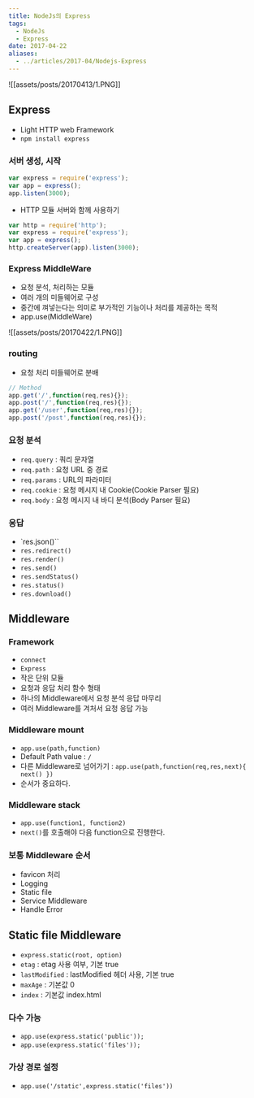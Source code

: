 ```yaml
---
title: NodeJs의 Express
tags:
  - NodeJs
  - Express
date: 2017-04-22
aliases: 
  - ../articles/2017-04/Nodejs-Express
---
```


![[assets/posts/20170413/1.PNG]]

## Express
- Light HTTP web Framework
- `npm install express`

### 서버 생성, 시작

``` javascript
var express = require('express');
var app = express();
app.listen(3000);
```

- HTTP 모듈 서버와 함께 사용하기

``` javascript
var http = require('http');
var express = require('express');
var app = express();
http.createServer(app).listen(3000);
```

### Express MiddleWare
- 요청 분석, 처리하는 모듈
- 여러 개의 미들웨어로 구성
- 중간에 껴넣는다는 의미로 부가적인 기능이나 처리를 제공하는 목적
- app.use(MiddleWare)

![[assets/posts/20170422/1.PNG]]

### routing
- 요청 처리 미들웨어로 분배

``` javascript
// Method
app.get('/',function(req,res){});
app.post('/',function(req,res){});
app.get('/user',function(req,res){});
app.post('/post',function(req,res){});
```

### 요청 분석
- `req.query` : 쿼리 문자열
- `req.path` : 요청 URL 중 경로
- `req.params` : URL의 파라미터
- `req.cookie` : 요청 메시지 내 Cookie(Cookie Parser 필요)
- `req.body` : 요청 메시지 내 바디 분석(Body Parser 필요)

### 응답
- `res.json()``
- `res.redirect()`
- `res.render()`
- `res.send()`
- `res.sendStatus()`
- `res.status()`
- `res.download()`

## Middleware

### Framework
- `connect`
- `Express`
- 작은 단위 모듈
- 요청과 응답 처리 함수 형태
- 하나의 Middleware에서 요청 분석 응답 마무리
- 여러 Middleware를 겨처서 요청 응답 가능

### Middleware mount
- `app.use(path,function)`
- Default Path value : `/`
- 다른 Middleware로 넘어가기 : `app.use(path,function(req,res,next){ next() })`
- 순서가 중요하다.

### Middleware stack
- `app.use(function1, function2)`
- `next()`를 호출해야 다음 function으로 진행한다.

### 보통 Middleware 순서
- favicon 처리
- Logging
- Static file
- Service Middleware
- Handle Error

## Static file Middleware
- `express.static(root, option)`
- `etag` : etag 사용 여부, 기본 true
- `lastModified` : lastModified 헤더 사용, 기본 true
- `maxAge` : 기본값 0
- `index` : 기본값 index.html

### 다수 가능
- `app.use(express.static('public'));`
- `app.use(express.static('files'));`

### 가상 경로 설정
- `app.use('/static',express.static('files'))`
